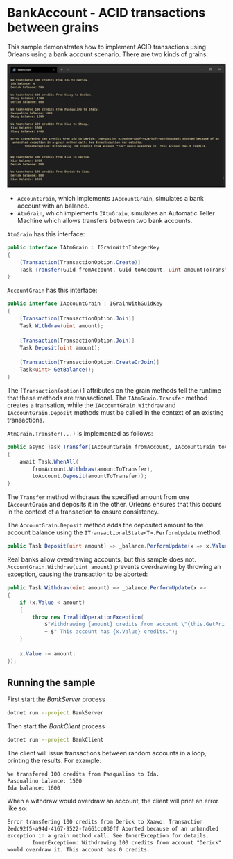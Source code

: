 # BankAccount - ACID transactions between grains

This sample demonstrates how to implement ACID transactions using Orleans using a bank account scenario.
There are two kinds of grains:

![BankClient application running in a terminal](./assets/BankClient.png)

* `AccountGrain`, which implements `IAccountGrain`, simulates a bank account with an balance.
* `AtmGrain`, which implements `IAtmGrain`, simulates an Automatic Teller Machine which allows transfers between two bank accounts.

`AtmGrain` has this interface:

``` C#
public interface IAtmGrain : IGrainWithIntegerKey
{
    [Transaction(TransactionOption.Create)]
    Task Transfer(Guid fromAccount, Guid toAccount, uint amountToTransfer);
}
```

`AccountGrain` has this interface:

``` C#
public interface IAccountGrain : IGrainWithGuidKey
{
    [Transaction(TransactionOption.Join)]
    Task Withdraw(uint amount);

    [Transaction(TransactionOption.Join)]
    Task Deposit(uint amount);

    [Transaction(TransactionOption.CreateOrJoin)]
    Task<uint> GetBalance();
}
```

The `[Transaction(option)]` attributes on the grain methods tell the runtime that these methods are transactional.
The `IAtmGrain.Transfer` method creates a transation, while the `IAccountGrain.Withdraw` and `IAccountGrain.Deposit` methods must be called in the context of an existing transactions.

`AtmGrain.Transfer(...)` is implemented as follows:

``` C#
public async Task Transfer(IAccountGrain fromAccount, IAccountGrain toAccount, uint amountToTransfer)
{
    await Task.WhenAll(
        fromAccount.Withdraw(amountToTransfer),
        toAccount.Deposit(amountToTransfer));
}
```

The `Transfer` method withdraws the specified amount from one `IAccountGrain` and deposits it in the other. Orleans ensures that this occurs in the context of a transaction to ensure consistency.

The `AccountGrain.Deposit` method adds the deposited amount to the account balance using the `ITransactionalState<T>.PerformUpdate` method:

``` C#
public Task Deposit(uint amount) => _balance.PerformUpdate(x => x.Value += amount);
```

Real banks allow overdrawing accounts, but this sample does not. `AccountGrain.Withdraw(uint amount)` prevents overdrawing by throwing an exception, causing the transaction to be aborted:

``` C#
public Task Withdraw(uint amount) => _balance.PerformUpdate(x =>
{
    if (x.Value < amount)
    {
        throw new InvalidOperationException(
            $"Withdrawing {amount} credits from account \"{this.GetPrimaryKeyString()}\" would overdraw it."
            + $" This account has {x.Value} credits.");
    }

    x.Value -= amount;
});
```

## Running the sample

First start the *BankServer* process

``` bash
dotnet run --project BankServer
```

Then start the *BankClient* process

``` bash
dotnet run --project BankClient
```

The client will issue transactions between random accounts in a loop, printing the results. For example:

```
We transfered 100 credits from Pasqualino to Ida.
Pasqualino balance: 1500
Ida balance: 1600
```

When a withdraw would overdraw an account, the client will print an error like so:

```
Error transfering 100 credits from Derick to Xaawo: Transaction 2edc92f5-a94d-4167-9522-fa661cc030ff Aborted because of an unhandled exception in a grain method call. See InnerException for details.
        InnerException: Withdrawing 100 credits from account "Derick" would overdraw it. This account has 0 credits.
```
